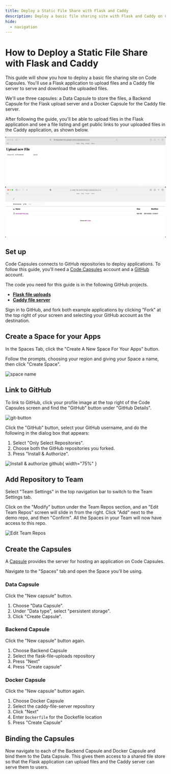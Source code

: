 ```yaml
---
title: Deploy a Static File Share with Flask and Caddy
description: Deploy a basic file sharing site with Flask and Caddy on Code Capsules
hide:
  - navigation
---
```


# How to Deploy a Static File Share with Flask and Caddy

This guide will show you how to deploy a basic file sharing site on Code Capsules. You'll use a Flask application to upload files and a Caddy file server to serve and download the uploaded files.

We'll use three capsules: a Data Capsule to store the files, a Backend Capsule for the Flask upload server and a Docker Capsule for the Caddy file server.

After following the guide, you'll be able to upload files in the Flask application and see a file listing and get public links to your uploaded files in the Caddy application, as shown below.

![Flask upload server and Caddy file server](../assets/deployment/how-to-deploy-static-file-share-flask-caddy/upload-download.png)

## Set up

Code Capsules connects to GitHub repositories to deploy applications. To follow this guide, you’ll need a [Code Capsules](https://codecapsules.io/) account and a [GitHub](https://github.com/) account.

The code you need for this guide is in the following GitHub projects.

* **[Flask file uploads](https://github.com/codecapsules-io/flask-file-uploads)**
* **[Caddy file server](https://github.com/codecapsules-io/caddy-file-server)**

Sign in to GitHub, and fork both example applications by clicking "Fork" at the top right of your screen and selecting your GitHub account as the destination.

## Create a Space for your Apps

In the Spaces Tab, click the "Create A New Space For Your Apps" button.

Follow the prompts, choosing your region and giving your Space a name, then click "Create Space".

![space name](../assets/deployment/html/space-name.png)

## Link to GitHub

To link to GitHub, click your profile image at the top right of the Code Capsules screen and find the "GitHub" button under "GitHub Details".

![git-button](../assets/deployment/html/git-button.png)

Click the "GitHub" button, select your GitHub username, and do the following in the dialog box that appears:

1. Select "Only Select Repositories".
2. Choose both the GitHub repositories you forked.
3. Press "Install & Authorize".

![Install & authorize github](../assets/deployment/html/github-integration.png){ width="75%" }

## Add Repository to Team

Select "Team Settings" in the top navigation bar to switch to the Team Settings tab.

Click on the "Modify" button under the Team Repos section, and an "Edit Team Repos" screen will slide in from the right. Click "Add" next to the demo repo, and then "Confirm". All the Spaces in your Team will now have access to this repo.

![Edit Team Repos](../assets/deployment/html/team-repos.gif)

## Create the Capsules

A [Capsule](https://codecapsules.io/docs/FAQ/what-is-a-capsule/) provides the server for hosting an application on Code Capsules.

Navigate to the "Spaces" tab and open the Space you’ll be using.

### Data Capsule

Click the "New capsule" button.

1. Choose "Data Capsule".
2. Under "Data type", select "persistent storage".
3. Click "Create Capsule".

### Backend Capsule

Click the "New capsule" button again.

1. Choose Backend Capsule
2. Select the flask-file-uploads repository
3. Press "Next"
4. Press "Create capsule"

### Docker Capsule

Click the "New capsule" button again.

1. Choose Docker Capsule
2. Select the caddy-file-server repository
3. Click "Next"
4. Enter `Dockerfile` for the Dockefile location
5. Press "Create Capsule"

## Binding the Capsules

Now navigate to each of the Backend Capsule and Docker Capsule and bind them to the Data Capsule. This gives them access to a shared file store so that the Flask application can upload files and the Caddy server can serve them to users.

